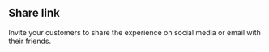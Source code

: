 ## Share link
Invite your customers to share the experience on social media or email with their friends.
